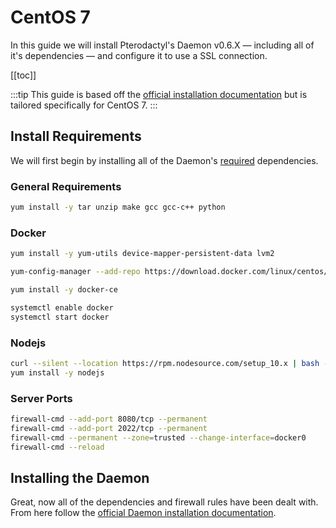 # CentOS 7
In this guide we will install Pterodactyl's Daemon v0.6.X — including all of it's dependencies — and configure it to use a SSL connection.

[[toc]]

:::tip
This guide is based off the [official installation documentation](/daemon/installing.md) but is tailored specifically for CentOS 7.
:::

## Install Requirements
We will first begin by installing all of the Daemon's [required](/daemon/installing.md#dependencies) dependencies.

### General Requirements
```bash
yum install -y tar unzip make gcc gcc-c++ python
```

### Docker

```bash
yum install -y yum-utils device-mapper-persistent-data lvm2

yum-config-manager --add-repo https://download.docker.com/linux/centos/docker-ce.repo

yum install -y docker-ce

systemctl enable docker
systemctl start docker
```

### Nodejs

```bash
curl --silent --location https://rpm.nodesource.com/setup_10.x | bash -
yum install -y nodejs
```

### Server Ports
```bash
firewall-cmd --add-port 8080/tcp --permanent
firewall-cmd --add-port 2022/tcp --permanent
firewall-cmd --permanent --zone=trusted --change-interface=docker0
firewall-cmd --reload
```

## Installing the Daemon
Great, now all of the dependencies and firewall rules have been dealt with. From here follow the [official Daemon installation documentation](/daemon/installing.md#installing-daemon-software).
